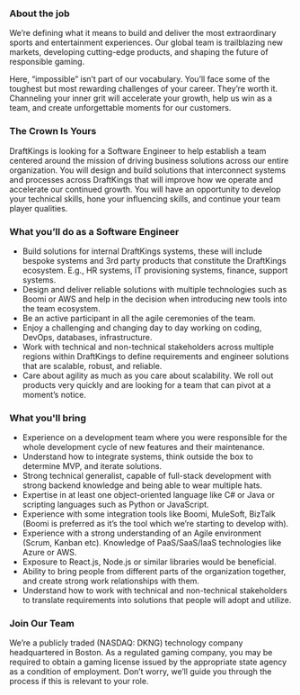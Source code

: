 ### About the job
We’re defining what it means to build and deliver the most extraordinary sports and entertainment experiences. Our global team is trailblazing new markets, developing cutting-edge products, and shaping the future of responsible gaming.

Here, “impossible” isn’t part of our vocabulary. You’ll face some of the toughest but most rewarding challenges of your career. They’re worth it. Channeling your inner grit will accelerate your growth, help us win as a team, and create unforgettable moments for our customers.

### The Crown Is Yours

DraftKings is looking for a Software Engineer to help establish a team centered around the mission of driving business solutions across our entire organization. You will design and build solutions that interconnect systems and processes across DraftKings that will improve how we operate and accelerate our continued growth. You will have an opportunity to develop your technical skills, hone your influencing skills, and continue your team player qualities.

### What you’ll do as a Software Engineer

- Build solutions for internal DraftKings systems, these will include bespoke systems and 3rd party products that constitute the DraftKings ecosystem. E.g., HR systems, IT provisioning systems, finance, support systems.
- Design and deliver reliable solutions with multiple technologies such as Boomi or AWS and help in the decision when introducing new tools into the team ecosystem.
- Be an active participant in all the agile ceremonies of the team.
- Enjoy a challenging and changing day to day working on coding, DevOps, databases, infrastructure.
- Work with technical and non-technical stakeholders across multiple regions within DraftKings to define requirements and engineer solutions that are scalable, robust, and reliable.
- Care about agility as much as you care about scalability. We roll out products very quickly and are looking for a team that can pivot at a moment’s notice.


### What you'll bring

- Experience on a development team where you were responsible for the whole development cycle of new features and their maintenance.
- Understand how to integrate systems, think outside the box to determine MVP, and iterate solutions.
- Strong technical generalist, capable of full-stack development with strong backend knowledge and being able to wear multiple hats. 
- Expertise in at least one object-oriented language like C# or Java or scripting languages such as Python or JavaScript.
- Experience with some integration tools like Boomi, MuleSoft, BizTalk (Boomi is preferred as it’s the tool which we’re starting to develop with).
- Experience with a strong understanding of an Agile environment (Scrum, Kanban etc).
Knowledge of PaaS/SaaS/IaaS technologies like Azure or AWS.
- Exposure to React.js, Node.js or similar libraries would be beneficial.
- Ability to bring people from different parts of the organization together, and create strong work relationships with them.
- Understand how to work with technical and non-technical stakeholders to translate requirements into solutions that people will adopt and utilize.


### Join Our Team

We’re a publicly traded (NASDAQ: DKNG) technology company headquartered in Boston. As a regulated gaming company, you may be required to obtain a gaming license issued by the appropriate state agency as a condition of employment. Don’t worry, we’ll guide you through the process if this is relevant to your role.